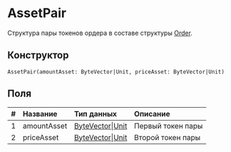 # AssetPair

Структура пары токенов ордера в составе структуры [Order](/ru/ride/structures/common-structures/order).

## Конструктор

``` ride
AssetPair(amountAsset: ByteVector|Unit, priceAsset: ByteVector|Unit)
```

## Поля

|   #   | Название | Тип данных | Описание |
| :--- | :--- | :--- | :--- |
| 1 | amountAsset | [ByteVector](/ru/ride/data-types/byte-vector)&#124;[Unit](/ru/ride/data-types/unit) | Первый токен пары |
| 2 | priceAsset | [ByteVector](/ru/ride/data-types/byte-vector)&#124;[Unit](/ru/ride/data-types/unit) | Второй токен пары |
